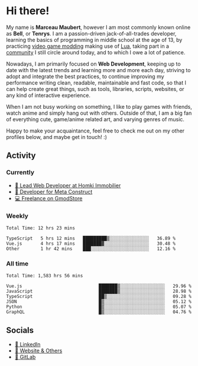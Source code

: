 # Hi there!

My name is **Marceau Maubert**, however I am most commonly known online as **Bell**, or **Tenrys**. I am a passion-driven jack-of-all-trades developer, learning the basics of programming in middle school at the age of 13, by practicing [video game modding](https://garrysmod.com) making use of [Lua](https://lua.org), taking part in a [community](https://metastruct.net) I still circle around today, and to which I owe a lot of patience.

Nowadays, I am primarily focused on **Web Development**, keeping up to date with the latest trends and learning more and more each day, striving to adopt  and integrate the best practices, to continue improving my performance writing clean, readable, maintainable and fast code, so that I can help create great things, such as tools, libraries, scripts, websites, or any kind of interactive experience.

When I am not busy working on something, I like to play games with friends, watch anime and simply hang out with others. Outside of that, I am a big fan of everything cute, game/anime related art, and varying genres of music.

Happy to make your acquaintance, feel free to check me out on my other profiles below, and maybe get in touch! :)

## Activity

### Currently

- [🏢 Lead Web Developer at Homki Immobilier](https://homki-immobilier.com)
- [🎈 Developer for Meta Construct](https://metastruct.net)
- [💻 Freelance on GmodStore](https://www.gmodstore.com/users/Tenrys)

### Weekly
<!--START_SECTION:wakaWeekly-->

```text
Total Time: 12 hrs 23 mins

TypeScript   5 hrs 12 mins   █████████▒░░░░░░░░░░░░░░░   36.89 %
Vue.js       4 hrs 17 mins   ███████▓░░░░░░░░░░░░░░░░░   30.48 %
Other        1 hr 42 mins    ███░░░░░░░░░░░░░░░░░░░░░░   12.16 %
```

<!--END_SECTION:wakaWeekly-->

### All time
<!--START_SECTION:wakaTotal-->

```text
Total Time: 1,583 hrs 56 mins

Vue.js                             ███████▒░░░░░░░░░░░░░░░░░   29.96 %
JavaScript                         ███████▒░░░░░░░░░░░░░░░░░   28.98 %
TypeScript                         ██▒░░░░░░░░░░░░░░░░░░░░░░   09.28 %
JSON                               █▒░░░░░░░░░░░░░░░░░░░░░░░   05.12 %
Python                             █▒░░░░░░░░░░░░░░░░░░░░░░░   05.07 %
GraphQL                            █▒░░░░░░░░░░░░░░░░░░░░░░░   04.76 %
```

<!--END_SECTION:wakaTotal-->

## Socials

- [👔 LinkedIn](https://www.linkedin.com/in/marceau-maubert)
- [🔗 Website & Others](https://bell.moe)
- [🦊 GitLab](https://gitlab.com/Tenrys)
